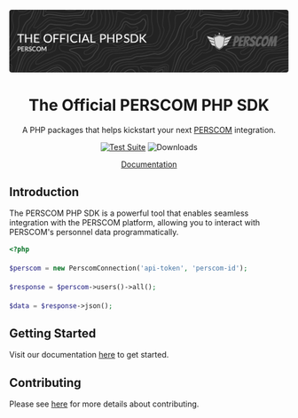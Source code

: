 <p align="center"><img src="/resources/images/header.png" alt="Logo"></p>

<div align="center">

# The Official PERSCOM PHP SDK

A PHP packages that helps kickstart your next [PERSCOM](https://perscom.io) integration.

[![Test Suite](https://github.com/DeschutesDesignGroupLLC/perscom-php-sdk/actions/workflows/tests.yml/badge.svg)](https://github.com/DeschutesDesignGroupLLC/perscom-php-sdk/actions/workflows/tests.yml)
![Downloads](https://img.shields.io/packagist/dm/sammyjo20/saloon)

[Documentation](https://docs.pescom.io)

</div>

## Introduction
The PERSCOM PHP SDK is a powerful tool that enables seamless integration with the PERSCOM platform, allowing you to interact with PERSCOM's personnel data programmatically.

```php
<?php

$perscom = new PerscomConnection('api-token', 'perscom-id');

$response = $perscom->users()->all();

$data = $response->json();
```

## Getting Started

Visit our documentation [here](https://docs.perscom.io) to get started.

## Contributing

Please see [here](../.github/CONTRIBUTING.md) for more details about contributing.